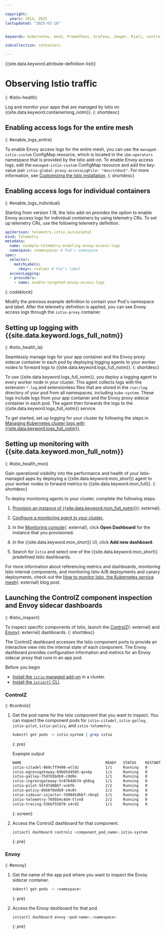 ```yaml
---

copyright:
  years: 2014, 2025
lastupdated: "2025-03-18"


keywords: kubernetes, mesh, Prometheus, Grafana, Jaeger, Kiali, controlz, envoy

subcollection: containers

---
```


{{site.data.keyword.attribute-definition-list}}






# Observing Istio traffic
{: #istio-health}

Log and monitor your apps that are managed by Istio on {{site.data.keyword.containerlong_notm}}.
{: shortdesc}

## Enabling access logs for the entire mesh
{: #enable_logs_entire}

To enable Envoy access logs for the entire mesh, you can use the `managed-istio-custom` ConfigMap resource, which is located in the `ibm-operators` namespace that is provided by the Istio add-on. To enable Envoy access logs, edit the `managed-istio-custom` ConfigMap resource and add the key-value pair `istio-global-proxy-accessLogFile: "dev/stdout"`. For more information, see [Customizing the Istio installation](/docs/containers?topic=containers-istio&interface=ui#customize).
{: shortdesc}

## Enabling access logs for individual containers
{: #enable_logs_individual}

Starting from version 1.18, the Istio add-on provides the option to enable Envoy access logs for individual containers by using telemetry CRs. To set up telemetry CRs, use the following telemetry definition.

```yaml
apiVersion: telemetry.istio.io/v1alpha1
kind: Telemetry
metadata:
  name: example-telemetry-enabling-envoy-access-logs
  namespace: <namespace> # Pod's namespace
spec:
  selector:
    matchLabels:
      <key>: <value> # Pod's label
  accessLogging:
  - providers:
    - name: enable-targeted-envoy-access-logs    
```
{: codeblock}

Modify the previous example definition to contain your Pod's namespace and label. After the telemetry definition is applied, you can see Envoy access logs through the `istio-proxy` container.

## Setting up logging with {{site.data.keyword.logs_full_notm}}
{: #istio_health_la}

Seamlessly manage logs for your app container and the Envoy proxy sidecar container in each pod by deploying logging agents to your worker nodes to forward logs to {{site.data.keyword.logs_full_notm}}.
{: shortdesc}

To use {{site.data.keyword.logs_full_notm}}, you deploy a logging agent to every worker node in your cluster. This agent collects logs with the extension `*.log` and extensionless files that are stored in the `/var/log` directory of your pod from all namespaces, including `kube-system`. These logs include logs from your app container and the Envoy proxy sidecar container in each pod. The agent then forwards the logs to the {{site.data.keyword.logs_full_notm}} service.

To get started, set up logging for your cluster by following the steps in [Managing Kubernetes cluster logs with {{site.data.keyword.logs_full_notm}}](/docs/cloud-logs?topic=cloud-logs-agent-helm-kube-deploy).


## Setting up monitoring with {{site.data.keyword.mon_full_notm}}
{: #istio_health_mon}

Gain operational visibility into the performance and health of your Istio-managed apps by deploying a {{site.data.keyword.mon_short}} agent to your worker nodes to forward metrics to {{site.data.keyword.mon_full}}.
{: shortdesc}

To deploy monitoring agents to your cluster, complete the following steps.

1. [Provision an instance of {{site.data.keyword.mon_full_notm}}](https://cloud.ibm.com/observability/catalog/ibm-cloud-monitoring){: external}.

2. [Configure a monitoring agent in your cluster.](/docs/monitoring?topic=monitoring-kubernetes_cluster)

3. In the [Monitoring console](https://cloud.ibm.com/observe/monitoring){: external}, click **Open Dashboard** for the instance that you provisioned.

4. In the {{site.data.keyword.mon_short}} UI, click **Add new dashboard**.

5. Search for `Istio` and select one of the {{site.data.keyword.mon_short}} predefined Istio dashboards.

For more information about referencing metrics and dashboards, monitoring Istio internal components, and monitoring Istio A/B deployments and canary deployments, check out the [How to monitor Istio, the Kubernetes service mesh](https://sysdig.com/blog/monitor-istio/){: external} blog post.

## Launching the ControlZ component inspection and Envoy sidecar dashboards
{: #istio_inspect}

To inspect specific components of Istio, launch the [ControlZ](https://istio.io/latest/docs/ops/diagnostic-tools/controlz/){: external} and [Envoy](https://istio.io/latest/docs/reference/commands/istioctl/#istioctl-dashboard-envoy){: external} dashboards.
{: shortdesc}

The ControlZ dashboard accesses the Istio component ports to provide an interactive view into the internal state of each component. The Envoy dashboard provides configuration information and metrics for an Envoy sidecar proxy that runs in an app pod.

Before you begin
* [Install the `istio` managed add-on](/docs/containers?topic=containers-istio#istio_install) in a cluster.
* [Install the `istioctl` CLI](/docs/containers?topic=containers-istio&interface=cli#istioctl).

### ControlZ
{: #controlz}

1. Get the pod name for the Istio component that you want to inspect. You can inspect the component pods for `istio-citadel`, `istio-galley`, `istio-pilot`, `istio-policy`, and `istio-telemetry`.
    ```sh
    kubectl get pods -n istio-system | grep istio
    ```
    {: pre}

    Example output

    ```sh
    NAME                                      READY   STATUS    RESTARTS   AGE
    istio-citadel-869c7f9498-wtldz            1/1     Running   0          2m
    istio-egressgateway-69bb5d4585-qxxbp      1/1     Running   0          2m
    istio-galley-75d7b5bdb9-c9d9n             1/1     Running   0          2m
    istio-ingressgateway-5c8764db74-gh8xg     1/1     Running   0          2m
    istio-pilot-55fd7d886f-vv6fb              2/2     Running   0          2m
    istio-policy-6bb6f6ddb9-s4c8t             2/2     Running   0          2m
    istio-sidecar-injector-7d9845dbb7-r8nq5   1/1     Running   0          2m
    istio-telemetry-7695b4c4d4-tlvn8          2/2     Running   0          2m
    istio-tracing-55bbf55878-z4rd2            1/1     Running   0          2m
    ```
    {: screen}

2. Access the ControlZ dashboard for that component.
    ```sh
    istioctl dashboard controlz <component_pod_name>.istio-system
    ```
    {: pre}

### Envoy
{: #envoy}

1. Get the name of the app pod where you want to inspect the Envoy sidecar container.
    ```sh
    kubectl get pods -n <namespace>
    ```
    {: pre}

2. Access the Envoy dashboard for that pod.
    ```sh
    istioctl dashboard envoy <pod-name>.<namespace>
    ```
    {: pre}
